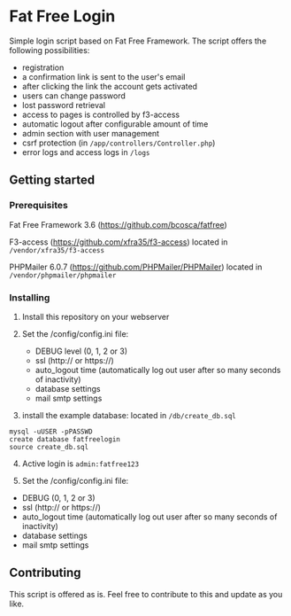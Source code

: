 # Fat Free Login

Simple login script based on Fat Free Framework.
The script offers the following possibilities: 
- registration 
- a confirmation link is sent to the user's email 
- after clicking the link the account gets activated
- users can change password
- lost password retrieval
- access to pages is controlled by f3-access
- automatic logout after configurable amount of time 
- admin section with user management
- csrf protection (in `/app/controllers/Controller.php`)
- error logs and access logs in `/logs`


## Getting started

### Prerequisites

Fat Free Framework 3.6 (https://github.com/bcosca/fatfree)

F3-access (https://github.com/xfra35/f3-access) located in `/vendor/xfra35/f3-access`

PHPMailer 6.0.7 (https://github.com/PHPMailer/PHPMailer) located in `/vendor/phpmailer/phpmailer`

### Installing

1. Install this repository on your webserver

2. Set the /config/config.ini file:
	
	- DEBUG level (0, 1, 2 or 3)
	- ssl (http:// or https://)
	- auto_logout time (automatically log out user after so many seconds of inactivity)
	- database settings
	- mail smtp settings

3. install the example database: located in `/db/create_db.sql`

```
mysql -uUSER -pPASSWD
create database fatfreelogin
source create_db.sql
```


4. Active login is `admin:fatfree123`

5. Set the /config/config.ini file:
- DEBUG (0, 1, 2 or 3)
- ssl (http:// or https://)
- auto_logout time (automatically log out user after so many seconds of inactivity)
- database settings
- mail smtp settings



## Contributing
This script is offered as is. 
Feel free to contribute to this and update as you like.
